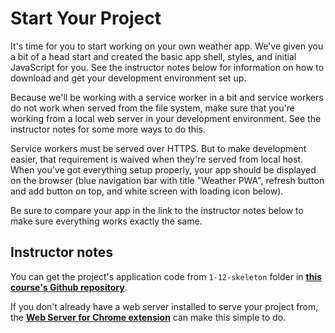 # Start Your Project

It's time for you to start working on your own weather app. We've given you a bit of a head start and created the basic app shell, styles, and initial JavaScript for you. See the instructor notes below for information on how to download and get your development environment set up.

Because we'll be working with a service worker in a bit and service workers do not work when served from the file system, make sure that you're working from a local web server in your development environment. See the instructor notes for some more ways to do this.

Service workers must be served over HTTPS. But to make development easier, that requirement is waived when they're served from local host. When you've got everything setup properly, your app should be displayed on the browser (blue navigation bar with title "Weather PWA", refresh button and add button on top, and white screen with loading icon below).

Be sure to compare your app in the link to the instructor notes below to make sure everything works exactly the same.

## Instructor notes
You can get the project's application code from `1-12-skeleton` folder in **[this course's Github repository](https://www.github.com/udacity/ud811)**.

If you don't already have a web server installed to serve your project from, the **[Web Server for Chrome extension](https://chrome.google.com/webstore/detail/web-server-for-chrome/ofhbbkphhbklhfoeikjpcbhemlocgigb)** can make this simple to do.
